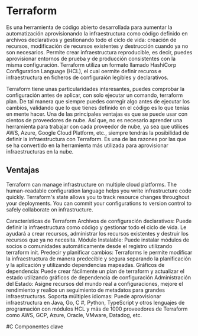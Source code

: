 # Terraform

Es una herramienta de código abierto desarrollada para aumentar la automatización aprovisionando la infraestructura como código definido en archivos declarativos y gestionando todo el ciclo de vida: creación de recursos, modificación de recursos existentes y destrucción cuando ya no son necesarios. Permite crear infraestructura reproducible, es decir, puedes aprovisionar entornos de prueba y de producción consistentes con la misma configuración. Terraform utiliza un formato llamado HashiCorp Configuration Language (HCL), el cual oermite definir recuros e infraestructura en ficheros de configuraión legibles y declarativos. 

Terraform tiene unas particularidades interesantes, puedes comprobar la configuración antes de aplicar, con solo ejecutar un comando, terraform plan. De tal manera que siempre puedes corregir algo antes de ejecutar los cambios, validando que lo que tienes definido en el código es lo que tenías en mente hacer. Una de las principales ventajas es que se puede usar con cientos de proveedores de nube. Así que, no es necesario aprender una herramienta para trabajar con cada proveedor de nube, ya sea que utilices AWS, Azure, Google Cloud Platform, etc., siempre tendrás la posibilidad de definir la infraestructura con Terraform. Es una de las razones por las que se ha convertido en la herramienta más utilizada para aprovisionar infraestructuras en la nube.

## Ventajas
Terraform can manage infrastructure on multiple cloud platforms.
The human-readable configuration language helps you write infrastructure code quickly.
Terraform's state allows you to track resource changes throughout your deployments.
You can commit your configurations to version control to safely collaborate on infrastructure.

Características de Terraform
Archivos de configuración declarativos: Puede definir la infraestructura como código y gestionar todo el ciclo de vida. Le ayudará a crear recursos, administrar los recursos existentes y destruir los recursos que ya no necesita.
Módulo Instalable: Puede instalar módulos de socios o comunidades automáticamente desde el registro utilizando terraform init.
Predecir y planificar cambios: Terraforms le permite modificar la infraestructura de manera predecible y segura separando la planificación y la aplicación y utilizando dependencias mapeadas.
Gráficos de dependencia: Puede crear fácilmente un plan de terraform y actualizar el estado utilizando gráficos de dependencia de configuración
Administración del Estado: Asigne recursos del mundo real a configuraciones, mejore el rendimiento y realice un seguimiento de metadatos para grandes infraestructuras.
Soporta múltiples idiomas: Puede aprovisionar infraestructura en Java, Go, C #, Python, TypeScript y otros lenguajes de programación con módulos HCL y más de 1000 proveedores de Terraform como AWS, GCP, Azure, Oracle, VMware, Datadog, etc.

#C Componentes clave
